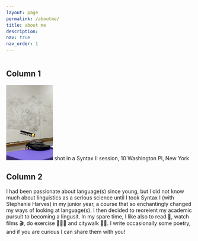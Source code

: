 ```yaml
---
layout: page
permalink: /aboutme/
title: about me
description:
nav: true
nav_order: 1
---
```



<body>
  <div class="column">
    <h2>Column 1</h2>
  	<img src="../assets/img/syntax_pic.jpg" alt="Image description" float="left" width="25%" height="25%">
    shot in a Syntax II session, 10 Washington Pl, New York
  </div>
  <div class="column">
    <h2>Column 2</h2>
    I had been passionate about language(s) since young, but I did not know much about linguistics as a serious science until I took Syntax I (with Stephanie Harves) in my junior year, a course that so enchantingly changed my ways of looking at language(s). I then decided to reoreient my academic pursuit to becoming a lingusit.
    In my spare time, I like also to read 📖, watch films 🎬, do exercise 🏋🏻‍♂️ and citywalk 🚶🏻. I write occasionally some poetry, and if you are curious I can share them with you!
  </div>
</body>


